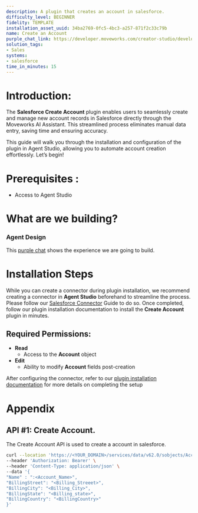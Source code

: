 ```yaml
---
description: A plugin that creates an account in salesforce.
difficulty_level: BEGINNER
fidelity: TEMPLATE
installation_asset_uuid: 34ba2769-0fc5-4bc3-a257-871f2c33c79b
name: Create an Account
purple_chat_link: https://developer.moveworks.com/creator-studio/developer-tools/purple-chat?conversation=%7B%22startTimestamp%22%3A%2211%3A43+AM%22%2C%22messages%22%3A%5B%7B%22parts%22%3A%5B%7B%22richText%22%3A%22I+need+to+create+a+new+account+in+Salesforce%2C+the+name+is+ABC+Corp+and+their+address+is+1234+Main+Street%2C+San+Jose%2C+CA+95123%22%7D%5D%2C%22role%22%3A%22user%22%7D%2C%7B%22parts%22%3A%5B%7B%22richText%22%3A%22Sure%2C+I+can+help+with+that.+To+confirm%2C+are+you+the+owner+of+the+account%22%7D%5D%2C%22role%22%3A%22assistant%22%7D%2C%7B%22parts%22%3A%5B%7B%22richText%22%3A%22Yes%22%7D%5D%2C%22role%22%3A%22user%22%7D%2C%7B%22parts%22%3A%5B%7B%22richText%22%3A%22Okay%2C+I+can+create+the+account+with+the+following+details%3A%5Cn%22%7D%2C%7B%22richText%22%3A%22%3Cb%3E%3Cp%3EPlease+confirm+the+account+details%3Cbr%3E%3C%2Fp%3E%3C%2Fb%3E%3Cbr%3E%3Cp%3E%3Cb%3EAccount+Name%3A%3C%2Fb%3E+ABC+Corp%3Cbr%3E%3Cb%3EAddress%3A%3C%2Fb%3E+1234+Main+Street%2C+San+Jose+CA+95123%3Cbr%3E%3Cb%3EAccount+Owner%3A+%3C%2Fb%3EGwen%3C%2Fp%3E%22%7D%2C%7B%22buttons%22%3A%5B%7B%22buttonText%22%3A%22Create+Account+in+Salesforce%22%2C%22style%22%3A%22filled%22%7D%2C%7B%22buttonText%22%3A%22Edit+Details%22%2C%22style%22%3A%22outlined%22%7D%2C%7B%22buttonText%22%3A%22Cancel%22%2C%22style%22%3A%22outlined%22%7D%5D%7D%5D%2C%22role%22%3A%22assistant%22%7D%2C%7B%22parts%22%3A%5B%7B%22reasoningSteps%22%3A%5B%7B%22richText%22%3A%22Creating+ABC+Corp+Account+in+Salesforce...%22%2C%22status%22%3A%22pending%22%7D%5D%7D%2C%7B%22richText%22%3A%22I+created+the+account%21%22%7D%2C%7B%22citations%22%3A%5B%7B%22citationTitle%22%3A%22ABC+Corp%22%2C%22connectorName%22%3A%22salesforce%22%7D%5D%7D%5D%2C%22role%22%3A%22assistant%22%7D%5D%7D
solution_tags:
- Sales
systems:
- salesforce
time_in_minutes: 15
---
```


# **Introduction:**

The **Salesforce Create Account** plugin enables users to seamlessly create and manage new account records in Salesforce directly through the Moveworks AI Assistant. This streamlined process eliminates manual data entry, saving time and ensuring accuracy.

This guide will walk you through the installation and configuration of the plugin in Agent Studio, allowing you to automate account creation effortlessly. Let’s begin!

# **Prerequisites :**

- Access to Agent Studio

# **What are we building?**

### **Agent Design**

This [purple chat](ttps://developer.moveworks.com/creator-studio/developer-tools/purple-chat?conversation=%7B%22startTimestamp%22%3A%2211%3A43+AM%22%2C%22messages%22%3A%5B%7B%22parts%22%3A%5B%7B%22richText%22%3A%22I+need+to+create+a+new+account+in+Salesforce%2C+the+name+is+ABC+Corp+and+their+address+is+1234+Main+Street%2C+San+Jose%2C+CA+95123%22%7D%5D%2C%22role%22%3A%22user%22%7D%2C%7B%22parts%22%3A%5B%7B%22richText%22%3A%22Sure%2C+I+can+help+with+that.+To+confirm%2C+are+you+the+owner+of+the+account%22%7D%5D%2C%22role%22%3A%22assistant%22%7D%2C%7B%22parts%22%3A%5B%7B%22richText%22%3A%22Yes%22%7D%5D%2C%22role%22%3A%22user%22%7D%2C%7B%22parts%22%3A%5B%7B%22richText%22%3A%22Okay%2C+I+can+create+the+account+with+the+following+details%3A%5Cn%22%7D%2C%7B%22richText%22%3A%22%3Cb%3E%3Cp%3EPlease+confirm+the+account+details%3Cbr%3E%3C%2Fp%3E%3C%2Fb%3E%3Cbr%3E%3Cp%3E%3Cb%3EAccount+Name%3A%3C%2Fb%3E+ABC+Corp%3Cbr%3E%3Cb%3EAddress%3A%3C%2Fb%3E+1234+Main+Street%2C+San+Jose+CA+95123%3Cbr%3E%3Cb%3EAccount+Owner%3A+%3C%2Fb%3EGwen%3C%2Fp%3E%22%7D%2C%7B%22buttons%22%3A%5B%7B%22buttonText%22%3A%22Create+Account+in+Salesforce%22%2C%22style%22%3A%22filled%22%7D%2C%7B%22buttonText%22%3A%22Edit+Details%22%2C%22style%22%3A%22outlined%22%7D%2C%7B%22buttonText%22%3A%22Cancel%22%2C%22style%22%3A%22outlined%22%7D%5D%7D%5D%2C%22role%22%3A%22assistant%22%7D%2C%7B%22parts%22%3A%5B%7B%22reasoningSteps%22%3A%5B%7B%22richText%22%3A%22Creating+ABC+Corp+Account+in+Salesforce...%22%2C%22status%22%3A%22pending%22%7D%5D%7D%2C%7B%22richText%22%3A%22I+created+the+account%21%22%7D%2C%7B%22citations%22%3A%5B%7B%22citationTitle%22%3A%22ABC+Corp%22%2C%22connectorName%22%3A%22salesforce%22%7D%5D%7D%5D%2C%22role%22%3A%22assistant%22%7D%5D%7D) shows the experience we are going to build.

# **Installation Steps**

While you can create a connector during plugin installation, we recommend creating a connector in **Agent Studio** beforehand to streamline the process. Please follow our [Salesforce Connector](https://developer.moveworks.com/marketplace/package/?id=salesforce&hist=home) Guide to do so. Once completed, follow our plugin installation documentation to install the **Create Account** plugin in minutes.

## **Required Permissions:**

- **Read**
    - Access to the **Account** object
- **Edit**
    - Ability to modify **Account** fields post-creation

After configuring the connector, refer to our [plugin installation documentation](https://help.moveworks.com/docs/ai-agent-marketplace-installation) for more details on completing the setup

# **Appendix**

## API #1: Create Account.

The Create Account API is used to create a account in salesforce. 

```bash
curl --location 'https://<YOUR_DOMAIN>/services/data/v62.0/sobjects/Account/' \
--header 'Authorization: Bearer' \
--header 'Content-Type: application/json' \
--data '{
"Name" : ":<Account_Name>",
"BillingStreet": "<Billing_Streeet>",
"BillingCity": "<Billing_City>",
"BillingState": "<Billing_state>",
"BillingCountry": "<BillingCountry>"
}'
```